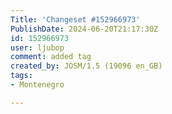 ```yaml
---
Title: 'Changeset #152966973'
PublishDate: 2024-06-20T21:17:30Z
id: 152966973
user: ljubop
comment: added tag
created_by: JOSM/1.5 (19096 en_GB)
tags:
- Montenegro

---
```

